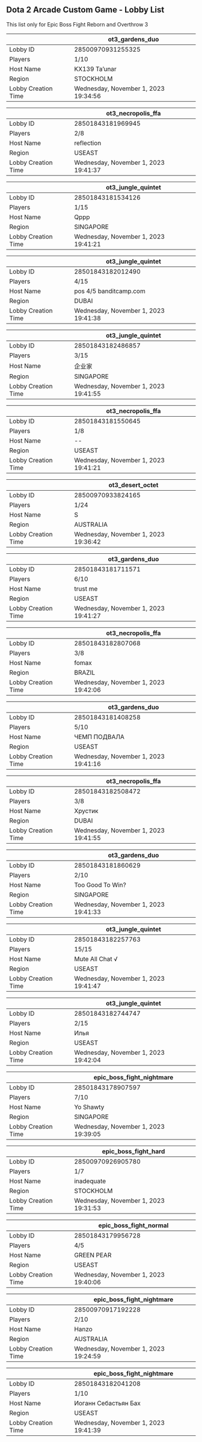 ## Dota 2 Arcade Custom Game - Lobby List

This list only for Epic Boss Fight Reborn and Overthrow 3

|  | ot3_gardens_duo |
| ------ | ------ |
| Lobby ID | 28500970931255325 |
| Players | 1/10 |
| Host Name | KX139 Ta’unar |
| Region | STOCKHOLM |
| Lobby Creation Time | Wednesday, November 1, 2023 19:34:56 |


|  | ot3_necropolis_ffa |
| ------ | ------ |
| Lobby ID | 28501843181969945 |
| Players | 2/8 |
| Host Name | reflection |
| Region | USEAST |
| Lobby Creation Time | Wednesday, November 1, 2023 19:41:37 |


|  | ot3_jungle_quintet |
| ------ | ------ |
| Lobby ID | 28501843181534126 |
| Players | 1/15 |
| Host Name | Qppp |
| Region | SINGAPORE |
| Lobby Creation Time | Wednesday, November 1, 2023 19:41:21 |


|  | ot3_jungle_quintet |
| ------ | ------ |
| Lobby ID | 28501843182012490 |
| Players | 4/15 |
| Host Name | pos 4/5  banditcamp.com |
| Region | DUBAI |
| Lobby Creation Time | Wednesday, November 1, 2023 19:41:38 |


|  | ot3_jungle_quintet |
| ------ | ------ |
| Lobby ID | 28501843182486857 |
| Players | 3/15 |
| Host Name | 企业家 |
| Region | SINGAPORE |
| Lobby Creation Time | Wednesday, November 1, 2023 19:41:55 |


|  | ot3_necropolis_ffa |
| ------ | ------ |
| Lobby ID | 28501843181550645 |
| Players | 1/8 |
| Host Name | -- |
| Region | USEAST |
| Lobby Creation Time | Wednesday, November 1, 2023 19:41:21 |


|  | ot3_desert_octet |
| ------ | ------ |
| Lobby ID | 28500970933824165 |
| Players | 1/24 |
| Host Name | S |
| Region | AUSTRALIA |
| Lobby Creation Time | Wednesday, November 1, 2023 19:36:42 |


|  | ot3_gardens_duo |
| ------ | ------ |
| Lobby ID | 28501843181711571 |
| Players | 6/10 |
| Host Name | trust me |
| Region | USEAST |
| Lobby Creation Time | Wednesday, November 1, 2023 19:41:27 |


|  | ot3_necropolis_ffa |
| ------ | ------ |
| Lobby ID | 28501843182807068 |
| Players | 3/8 |
| Host Name | fomax |
| Region | BRAZIL |
| Lobby Creation Time | Wednesday, November 1, 2023 19:42:06 |


|  | ot3_gardens_duo |
| ------ | ------ |
| Lobby ID | 28501843181408258 |
| Players | 5/10 |
| Host Name | ЧЕМП ПОДВАЛА |
| Region | USEAST |
| Lobby Creation Time | Wednesday, November 1, 2023 19:41:16 |


|  | ot3_necropolis_ffa |
| ------ | ------ |
| Lobby ID | 28501843182508472 |
| Players | 3/8 |
| Host Name | Хрустик |
| Region | DUBAI |
| Lobby Creation Time | Wednesday, November 1, 2023 19:41:55 |


|  | ot3_gardens_duo |
| ------ | ------ |
| Lobby ID | 28501843181860629 |
| Players | 2/10 |
| Host Name | Too Good To Win? |
| Region | SINGAPORE |
| Lobby Creation Time | Wednesday, November 1, 2023 19:41:33 |


|  | ot3_jungle_quintet |
| ------ | ------ |
| Lobby ID | 28501843182257763 |
| Players | 15/15 |
| Host Name | Mute All Chat √ |
| Region | USEAST |
| Lobby Creation Time | Wednesday, November 1, 2023 19:41:47 |


|  | ot3_jungle_quintet |
| ------ | ------ |
| Lobby ID | 28501843182744747 |
| Players | 2/15 |
| Host Name | Илья |
| Region | USEAST |
| Lobby Creation Time | Wednesday, November 1, 2023 19:42:04 |


|  | epic_boss_fight_nightmare |
| ------ | ------ |
| Lobby ID | 28501843178907597 |
| Players | 7/10 |
| Host Name | Yo Shawty |
| Region | SINGAPORE |
| Lobby Creation Time | Wednesday, November 1, 2023 19:39:05 |


|  | epic_boss_fight_hard |
| ------ | ------ |
| Lobby ID | 28500970926905780 |
| Players | 1/7 |
| Host Name | inadequate |
| Region | STOCKHOLM |
| Lobby Creation Time | Wednesday, November 1, 2023 19:31:53 |


|  | epic_boss_fight_normal |
| ------ | ------ |
| Lobby ID | 28501843179956728 |
| Players | 4/5 |
| Host Name | GREEN PEAR |
| Region | USEAST |
| Lobby Creation Time | Wednesday, November 1, 2023 19:40:06 |


|  | epic_boss_fight_nightmare |
| ------ | ------ |
| Lobby ID | 28500970917192228 |
| Players | 2/10 |
| Host Name | Hanzo |
| Region | AUSTRALIA |
| Lobby Creation Time | Wednesday, November 1, 2023 19:24:59 |


|  | epic_boss_fight_nightmare |
| ------ | ------ |
| Lobby ID | 28501843182041208 |
| Players | 1/10 |
| Host Name | Иоганн Себастьян Бах |
| Region | USEAST |
| Lobby Creation Time | Wednesday, November 1, 2023 19:41:39 |


